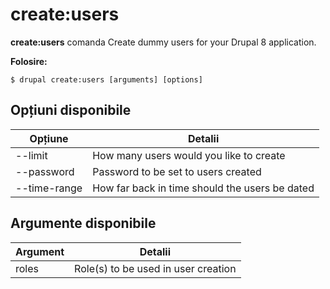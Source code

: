 # create:users
**create:users** comanda Create dummy users for your Drupal 8 application.

**Folosire:**
```
$ drupal create:users [arguments] [options] 
```

## Opțiuni disponibile
Opțiune | Detalii
-------|-------------
--limit | How many users would you like to create
--password | Password to be set to users created
--time-range | How far back in time should the users be dated

## Argumente disponibile
Argument | Detalii
---------|-------------
roles | Role(s) to be used in user creation
